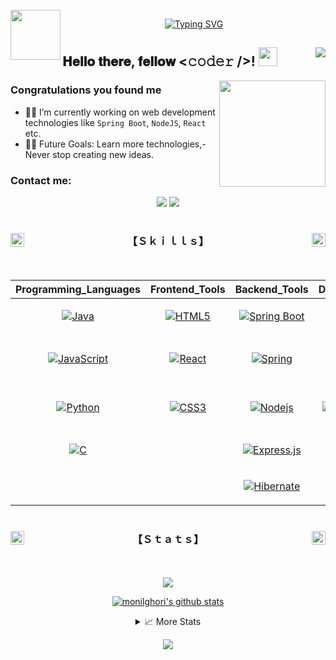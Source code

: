 
<!--
<a href="https://github.com/monilghori"> 
 <img align="center" src="./images/header.png" width="100%">    
</a>
<p align="center">

 -->
 <!--Header-->


<br/>
<a href="https://github.com/monilghori"> 
 <img align="left" src="https://user-images.githubusercontent.com/74038190/212284087-bbe7e430-757e-4901-90bf-4cd2ce3e1852.gif" width="80">    
</a>
<p align="center">

<a href="https://github.com/monilghori"> 
 <img src="https://readme-typing-svg.demolab.com?font=Georgia&size=18&duration=3000&pause=100&multiline=true&width=550&height=80&lines=I'm+MONIL;Information++Engineering+;Full+Stack+Developer+%7C+MERN+; ; " alt="Typing SVG" />
</a>

<br/>





<!--Intro-->

 
## 𝐇𝐞𝐥𝐥𝐨 𝐭𝐡𝐞𝐫𝐞, 𝐟𝐞𝐥𝐥𝐨𝐰 <𝚌𝚘𝚍𝚎𝚛 />! <a href="https://github.com/monilghori"><img src="https://user-images.githubusercontent.com/74038190/214644152-52f47eb3-5e31-4f47-8758-05c9468d5596.gif" width="30px"></a><a href="https://github.com/monilghori"><img align="right" width ="%" src="https://komarev.com/ghpvc/?username=monilghori&style=for-the-badge&color=blue"></a>



<a href="https://github.com/monilghori">   
<img align="right" src="https://user-images.githubusercontent.com/74038190/229223156-0cbdaba9-3128-4d8e-8719-b6b4cf741b67.gif" width="170">
</a>


### Congratulations you found me

- 👨‍💻 I’m currently working on web development technologies like `Spring Boot`, `NodeJS`, `React` etc.
- 💪🏼 Future Goals: Learn more technologies,- Never stop creating new ideas.



<!--Contact-->

### Contact me:



<p align="center">
  <a href="https://www.linkedin.com/in/monil-ghori-0bba3b248/" target="_blank"><img src="https://img.shields.io/badge/LinkedIn-%230177B5?style=flat-square&logo=linkedin&logoColor=white"/></a>
  <a href="mailto:monilghori46@gmail.com" target="_blank"><img src="https://img.shields.io/badge/Gmail-D14836?style=flat-square&logo=gmail&logoColor=white" /></a>
 
</p>




<!--Skills-->

<a href="https://github.com/monilghori">
<img src="https://media.tenor.com/zhIZszouG8QAAAAi/line-divider.gif" width="100%" height="2px"/>
</a>
 

<h3 align="center">
 <a href="https://github.com/monilghori">
<img src="https://img1.picmix.com/output/stamp/original/9/8/7/3/473789_94059.gif" width="22" height="22" align="left" /> 
    </a>
 
 <a href="https://github.com/monilghori">
  <img src="https://img1.picmix.com/output/stamp/original/9/8/7/3/473789_94059.gif" width="22" height="22" align="right" />
   </a>
 【﻿Ｓｋｉｌｌｓ】  
</h3>

<a href="https://github.com/monilghori">
<img src="https://media.tenor.com/zhIZszouG8QAAAAi/line-divider.gif" width="100%" height="2px"  />
</a>

<br>
<br> 

<div align="center">


| **Programming_Languages**                           | **Frontend_Tools**                                      | **Backend_Tools**                                       | **Data_Related**                                      | **IDEs/Softwares**                                           | **Other_Tools**                                    |
| --------------------------------------------------- | -------------------------------------------------- | -------------------------------------------------- | -------------------------------------------------- | ---------------------------------------------------- | -------------------------------------------------- |
| <p align="center">[![Java](https://img.shields.io/badge/Java-%23ED8B00.svg?style=flat-square&logo=openjdk&logoColor=white)](https://github.com/monilghori) </p>| <p align="center"> [![HTML5](https://img.shields.io/badge/-HTML5-%23E44D27?style=flat-square&logo=html5&logoColor=ffffff)](https://github.com/monilghori)  </p>| <p align="center">[![Spring Boot](https://img.shields.io/badge/Spring_Boot-F2F4F9?style=flat-square&logo=spring-boot)](https://github.com/monilghori) | <p align="center">[![SQL](https://img.shields.io/badge/-SQL-blue?style=flat-square&logo=postgresql&logoColor=ffffff)](https://github.com/monilghori) |<p align="center"> [![Eclipse](http://img.shields.io/badge/-Eclipse-2C2255?style=flat-square&logo=eclipse&logoColor=ffffff)](https://github.com/monilghori) |  <p align="center"> [![Ubuntu](http://img.shields.io/badge/-Ubuntu-A81D33?style=flat-square&logo=ubuntu&logoColor=ffffff)](https://github.com/monilghori)   |
| <p align="center">[![JavaScript](https://img.shields.io/badge/JavaScript-F7DF1E?style=flat-square&logo=JavaScript&logoColor=white)](https://github.com/monilghori) | <p align="center">[![React](https://img.shields.io/badge/-React-61DAFB?style=flat-square&logo=react&logoColor=000000)](https://github.com/monilghori) | <p align="center">[![Spring](http://img.shields.io/badge/-Spring-6DB33F?style=flat-square&logo=spring&logoColor=ffffff)](https://github.com/monilghori) | <p align="center"> [![MySQL](https://img.shields.io/badge/-MySQL-blue?style=flat-square&logo=mysql&logoColor=ffffff)](https://github.com/monilghori) |<p align="center"> [![Visual Studio Code](https://img.shields.io/badge/Visual_Studio_Code-007ACC?style=flat-square&logo=Visual-Studio-Code&logoColor=white)](https://github.com/monilghori) | <p align="center">[![Git](https://img.shields.io/badge/-Git-%23F05032?style=flat-square&logo=git&logoColor=%23ffffff)](https://github.com/monilghori)  |
| <p align="center">[![Python](https://img.shields.io/badge/Python-3776AB?style=flat-square&logo=Python&logoColor=white)](https://github.com/monilghori) | <p align="center"> [![CSS3](https://img.shields.io/badge/-CSS3-%231572B6?style=flat-square&logo=css3)](https://github.com/monilghori) | <p align="center">[![Nodejs](https://img.shields.io/badge/-Nodejs-339933?style=flat-square&logo=Node.js&logoColor=ffffff)](https://github.com/monilghori) |  <p align="center">[![MongoDB](https://img.shields.io/badge/-MongoDB-green?style=flat-square&logo=mongodb&logoColor=ffffff)](https://github.com/monilghori) | <p align="center">[![Android Studio](http://img.shields.io/badge/-Android%20Studio-3DDC84?style=flat-square&logo=android&logoColor=ffffff)](https://github.com/monilghori) |<p align="center"> [![GitHub](https://img.shields.io/badge/-GitHub-181717?style=flat-square&logo=github)](https://github.com/monilghori)|<p align="center">  | <p align="center">[![WordPress](https://img.shields.io/badge/-WordPress-21759B?style=flat-square&logo=wordpress)](https://github.com/monilghori)  |
| <p align="center">[![C](http://img.shields.io/badge/-C-blue?style=flat-square&logo=c&logoColor=ffffff)](https://github.com/monilghori) | <p align="center">| <p align="center">[![Express.js](https://img.shields.io/badge/Express.js-%23404d59.svg?style=flat-square&logo=express&logoColor=%2361DAFB)](https://github.com/monilghori) |  <p align="center"> |<p align="center">[![Postman](https://img.shields.io/badge/Postman-FF6C37?style=flat-square&logo=postman&logoColor=white)](https://github.com/monilghori)   |<p align="center"> |
| <p align="center">  |<p align="center"> |<p align="center"> [![Hibernate](https://img.shields.io/badge/Hibernate-59666C?style=flat-square&logo=Hibernate&logoColor=white)](https://github.com/monilghori) | <p align="center"> | <p align="center">[![Intelij](https://img.shields.io/badge/IntelliJ_IDEA-000000.svg?style=flat-square&logo=intellij-idea&logoColor=white)](https://github.com/monilghori) | <p align="center">                                                |                                  



</div>



<a href="https://github.com/monilghori">
<img src="https://media.tenor.com/zhIZszouG8QAAAAi/line-divider.gif" width="100%" height="2px"/>
</a>



<!--STATS-->


<h3 align="center">
 <a href="https://github.com/monilghori">
<img src="https://img1.picmix.com/output/stamp/original/9/8/7/3/473789_94059.gif" width="22" height="22" align="left" /> 
    </a> <a href="https://github.com/monilghori">
  <img src="https://img1.picmix.com/output/stamp/original/9/8/7/3/473789_94059.gif" width="22" height="22" align="right" />
   </a> 【﻿Ｓｔａｔｓ】 

</h3>

<a href="https://github.com/monilghori">
<img src="https://media.tenor.com/zhIZszouG8QAAAAi/line-divider.gif" width="100%" height="2px"  />
</a>
 



<p align="center">
 <br/>
<a href="https://github.com/monilghori"><img align="center" width ="%" src="https://img.shields.io/github/followers/monilghori?logo=github&logoColor=41c350&labelColor=01102d&color=blue&style=for-the-badge"></a>



<p align="center"> 
<a href="https://user-badge.committers.top/morocco/monilghori"> 
<!--  <img align="center" src="https://aktive.kerolloz.dev/morocco/walidbosso?label=%F0%9F%92%BB%20Top%20Commiters%20In%20Morocco&labelColor=01102d&rnkPrefix=Rank%20&color=6eb9f2&style=for-the-badge" width="" />     -->
</a></p >

 <p align="center">
<a href="https://github.com/monilghori">

   <img align="center" src="https://github-readme-stats.vercel.app/api?username=monilghori&show_icons=true&line_height=30&rank_icon=github&show=discussions_answered&theme=algolia" alt="monilghori's github stats"/>

</a>

<br/>

</p >


 <!--More Stats-->

 

<details align="center">
  <summary>📈 More Stats</summary>
  <br>
 
<p align="center">
<a href="https://github.com/monilghori"> 
<img align="center" src="https://hits.seeyoufarm.com/api/count/incr/badge.svg?url=https%3A%2F%2Fgithub.com%2Fmonilghori%2Fhit-counter&count_bg=%236EB9F2&title_bg=%2301102D&icon=workplace.svg&icon_color=%2341C350&title=Profile+Views+(since+14/02/24)&edge_flat=true" width="">    
</a></p>

<p align="center">
<div align="center">
 <a href="https://github.com/monilghori"> 
<img src="http://github-profile-summary-cards.vercel.app/api/cards/profile-details?username=monilghori&theme=algolia" width="100%" /> </br></br>

<img src="http://github-profile-summary-cards.vercel.app/api/cards/repos-per-language?username=monilghori&theme=algolia" width="31%" align="left"/>
<img src="http://github-profile-summary-cards.vercel.app/api/cards/most-commit-language?username=monilghori&theme=algolia" width="31%" align="right" />
<img src="https://github-profile-summary-cards.vercel.app/api/cards/productive-time?username=monilghori&theme=algolia" width="31%" align="center" title="🦉 Night owl" />  
</br></br>
 </a>
<a href="https://github.com/monilghori"> 
 <img src="./profile-3d-contrib/profile-night-view.svg" alt="Contribution sts" width="%" /></br></br>
  </a> 
  
 [![Walid's github streak](https://github-readme-streak-stats.herokuapp.com/?user=monilghori&theme=algolia&card_width=1000)](https://github.com/monilghori) </br></br>
[![𝚐𝚒𝚝𝚑𝚞𝚋 𝚐𝚛𝚊𝚙𝚑](https://github-readme-activity-graph.vercel.app/graph?username=monilghori&theme=react-dark&hide_border=true&area=true&bg_color=01102d&color=6eb9f2&line=41c350&point=ffffff)](https://github.com/monilghori) </br>
[![𝚝𝚛𝚘𝚙𝚑𝚢](https://github-profile-trophy.vercel.app/?username=monilghori&column=8&margin-w=20&margin-h=20&no-frame=true&theme=algolia&title=Stars,Followers,MultiLanguage,Repositories,Organizations,Commits,PullRequest,Issues)](https://github.com/monilghori) 
</div>



<a href="https://youtube.com/shorts/HWNQxME4r5E?feature=share"> 
 

<!--  <img align="center" src="https://hits.seeyoufarm.com/api/count/incr/badge.svg?url=https%3A%2F%2Fgithub.com%2Fwalidbosso%2Fhit-counter&count_bg=%6EB9F2&title_bg=%01102D&icon=workplace.svg&icon_color=%41C350&title=Profile+Views&edge_flat=true" width="">    
 <img align="center" src="https://img.shields.io/badge/%20%20Press%20to%20watch%20my%202023-%20Github%20unwrapped%20-41c350.svg?logo=github&logoColor=41c350&labelColor=01102d&color=6eb9f2&style=for-the-badge" width="">     -->
</a><br/><br/>
 <div align="center">
</p >
<br/>
</details>

<!--SNAKE-->

<!--
<p align="center">
<a href="https://github.com/monilghori">
   <img alt="github-snake" src="https://raw.githubusercontent.com/monilghori/monilghori/output/github-snake-darkBlue.svg" title="🐍 Watch how the snake's eating my contributions" />
</a>
</p>

-->

<!--THANKS-->
 


 <p align="center">
  <a href="https://github.com/monilghori"><img src="https://readme-typing-svg.herokuapp.com/?lines=Thanks%20For%20Visitng!;Take%20A%20Look%20at%20my%20Repositories%20⭐👇;Follow..;Your%20Dreams%20😉;&font=Pacifico&center=true&width=650&height=100&color=58a6ff&vCenter=true&size=18"></a>
</p>


<!--
[![GitHub Repository Contribution stats](https://github-contributor-stats.vercel.app/api?username=walidbosso)

[![GitHub forks](https://img.shields.io/github/forks/walidbosso/MATLAB_Image_processing_app.svg?style=social&label=Fork&maxAge=2592000)](https://GitHub.com/walidbosso/MATLAB_Image_processing_app/network/)
[![GitHub watchers](https://img.shields.io/github/watchers/walidbosso/MATLAB_Image_processing_app.svg?style=social&label=Watch&maxAge=2592000)](https://GitHub.com/walidbosso/MATLAB_Image_processing_app/watchers/)
 <img align="left" src="https://img.shields.io/github/downloads/walidbosso/MATLAB_Image_processing_app/total.svg" width="200">   
-->
 <!--

--> 
<!--

-->
